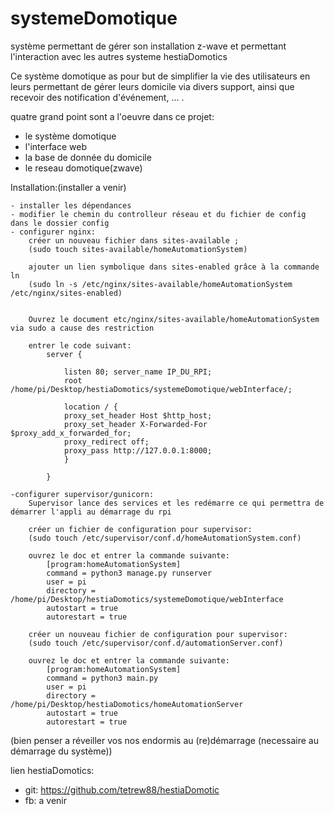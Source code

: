 # systemeDomotique
système permettant de gérer son installation z-wave et permettant l'interaction avec les autres systeme hestiaDomotics


Ce système domotique as pour but de simplifier la vie des utilisateurs en leurs permettant de gérer leurs domicile via divers support, ainsi que recevoir des notification d'événement, ... .

quatre grand point sont a l'oeuvre dans ce projet:
  - le système domotique
  - l'interface web
  - la base de donnée du domicile
  - le reseau domotique(zwave)

Installation:(installer a venir)

	- installer les dépendances
	- modifier le chemin du controlleur réseau et du fichier de config dans le dossier config
	- configurer nginx:
		créer un nouveau fichier dans sites-available ;
		(sudo touch sites-available/homeAutomationSystem)

		ajouter un lien symbolique dans sites-enabled grâce à la commande ln
		(sudo ln -s /etc/nginx/sites-available/homeAutomationSystem /etc/nginx/sites-enabled)


		Ouvrez le document etc/nginx/sites-available/homeAutomationSystem via sudo a cause des restriction

		entrer le code suivant:
			server { 
				
			    listen 80; server_name IP_DU_RPI; 
			    root /home/pi/Desktop/hestiaDomotics/systemeDomotique/webInterface/;
				
			    location / {
				proxy_set_header Host $http_host;
				proxy_set_header X-Forwarded-For $proxy_add_x_forwarded_for;
				proxy_redirect off;
				proxy_pass http://127.0.0.1:8000;
			    }
				
			}

	-configurer supervisor/gunicorn:
		Supervisor lance des services et les redémarre ce qui permettra de démarrer l'appli au démarrage du rpi

		créer un fichier de configuration pour supervisor:
		(sudo touch /etc/supervisor/conf.d/homeAutomationSystem.conf)

		ouvrez le doc et entrer la commande suivante:
			[program:homeAutomationSystem]
			command = python3 manage.py runserver
			user = pi
			directory = /home/pi/Desktop/hestiaDomotics/systemeDomotique/webInterface
			autostart = true
			autorestart = true
			
		créer un nouveau fichier de configuration pour supervisor:
		(sudo touch /etc/supervisor/conf.d/automationServer.conf)

		ouvrez le doc et entrer la commande suivante:
			[program:homeAutomationSystem]
			command = python3 main.py
			user = pi
			directory = /home/pi/Desktop/hestiaDomotics/homeAutomationServer
			autostart = true
			autorestart = true

(bien penser a réveiller vos nos endormis au (re)démarrage (necessaire au démarrage du système))
			




lien hestiaDomotics: 
  - git: https://github.com/tetrew88/hestiaDomotic
  - fb: a venir
